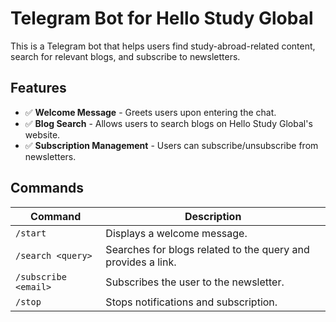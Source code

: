 # Telegram Bot for Hello Study Global

This is a Telegram bot that helps users find study-abroad-related content, search for relevant blogs, and subscribe to newsletters.

## Features

- ✅ **Welcome Message** - Greets users upon entering the chat.
- ✅ **Blog Search** - Allows users to search blogs on Hello Study Global's website.
- ✅ **Subscription Management** - Users can subscribe/unsubscribe from newsletters.

## Commands

| Command          | Description                                               |
|------------------|-----------------------------------------------------------|
| `/start`         | Displays a welcome message.                               |
| `/search <query>`| Searches for blogs related to the query and provides a link.|
| `/subscribe <email>` | Subscribes the user to the newsletter.                |
| `/stop`          | Stops notifications and subscription.                     |